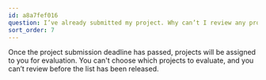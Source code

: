 ```yaml
---
id: a8a7fef016
question: I’ve already submitted my project. Why can’t I review any projects?
sort_order: 7
---
```


Once the project submission deadline has passed, projects will be assigned to you for evaluation. You can't choose which projects to evaluate, and you can’t review before the list has been released.